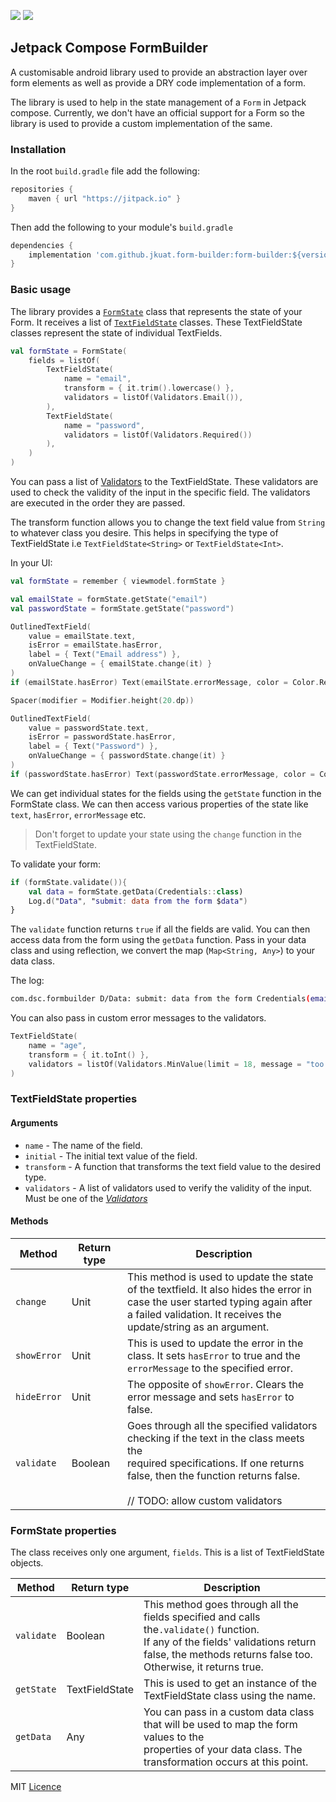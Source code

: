 [![](https://jitpack.io/v/jkuatdsc/form-builder.svg)](https://jitpack.io/#jkuatdsc/form-builder)
[![](https://jitpack.io/v/jkuatdsc/form-builder/badge.svg)](https://jitpack.io/#jkuatdsc/form-builder)

## Jetpack Compose FormBuilder
A customisable android library used to provide an abstraction layer over form elements as well as provide a DRY code implementation of a form.

The library is used to help in the state management of a `Form` in Jetpack compose. Currently, we don't have an official support for a Form so the library is used to provide a custom implementation of the same.

### Installation
In the root `build.gradle` file add the following:
```groovy
repositories {
    maven { url "https://jitpack.io" }
}
```

Then add the following to your module's `build.gradle`
```groovy
dependencies {
    implementation 'com.github.jkuat.form-builder:form-builder:${version}'
}
```

### Basic usage
The library provides a [`FormState`](/form-builder/src/main/java/com/dsc/form_builder/FormState.kt) class that represents the state of your Form. It receives a list of [`TextFieldState`](/form-builder/src/main/java/com/dsc/form_builder/TextFieldState.kt) classes. These TextFieldState classes represent the state of individual TextFields.

```kotlin
val formState = FormState(
    fields = listOf(
        TextFieldState(
            name = "email",
            transform = { it.trim().lowercase() },
            validators = listOf(Validators.Email()),
        ),
        TextFieldState(
            name = "password",
            validators = listOf(Validators.Required())
        ),
    )
)
```

You can pass a list of [Validators](/form-builder/src/main/java/com/dsc/form_builder/Validators.kt) to the TextFieldState. These validators are used to check the validity of the input in the specific field. The validators are executed in the order they are passed. 

The transform function allows you to change the text field value from `String` to whatever class you desire. This helps in specifying the type of TextFieldState i.e `TextFieldState<String>` or `TextFieldState<Int>`.

In your UI:

```kotlin
val formState = remember { viewmodel.formState }

val emailState = formState.getState("email")
val passwordState = formState.getState("password")

OutlinedTextField(
    value = emailState.text,
    isError = emailState.hasError,
    label = { Text("Email address") },
    onValueChange = { emailState.change(it) }
)
if (emailState.hasError) Text(emailState.errorMessage, color = Color.Red)

Spacer(modifier = Modifier.height(20.dp))

OutlinedTextField(
    value = passwordState.text,
    isError = passwordState.hasError,
    label = { Text("Password") },
    onValueChange = { passwordState.change(it) }
)
if (passwordState.hasError) Text(passwordState.errorMessage, color = Color.Red)
```

We can get individual states for the fields using the `getState` function in the FormState class. We can then access various properties of the state like `text`, `hasError`, `errorMessage` etc.

> Don't forget to update your state using the `change` function in the TextFieldState.

To validate your form:

```kotlin
if (formState.validate()){
    val data = formState.getData(Credentials::class)
    Log.d("Data", "submit: data from the form $data")
}
```

The `validate` function returns `true` if all the fields are valid. You can then access data from the form using the `getData` function. Pass in your data class and using reflection, we convert the map (`Map<String, Any>`) to your data class.

The log:
```bash
com.dsc.formbuilder D/Data: submit: data from the form Credentials(email=test@mail.com, password=12345678)
```

You can also pass in custom error messages to the validators.

```kotlin
TextFieldState(
    name = "age",
    transform = { it.toInt() },
    validators = listOf(Validators.MinValue(limit = 18, message = "too young"))
)
```

### TextFieldState properties
#### Arguments
 * `name` - The name of the field.
 * `initial` - The initial text value of the field.
 * `transform` - A function that transforms the text field value to the desired type.
 * `validators` - A list of validators used to verify the validity of the input. Must be one of the [_Validators_](/form-builder/src/main/java/com/dsc/form_builder/Validators.kt)

#### Methods
| Method      | Return type | Description                                                                                                                                                                                                      |
|-------------|-------------|------------------------------------------------------------------------------------------------------------------------------------------------------------------------------------------------------------------|
| `change`    | Unit        | This method is used to update the state of the textfield. It also hides the error in<br>case the user started typing again after a failed validation. It receives the <br>update/string as an argument.          |
| `showError` | Unit        | This is used to update the error in the class. It sets `hasError` to true and the <br>`errorMessage` to the specified error.                                                                                     |
| `hideError` | Unit        | The opposite of `showError`. Clears the error message and sets `hasError` to false.                                                                                                                              |
| `validate`  | Boolean     | Goes through all the specified validators checking if the text in the class meets the<br>required specifications. If one returns false, then the function returns false.<br><br>// TODO: allow custom validators |

### FormState properties
The class receives only one argument, `fields`. This is a list of TextFieldState objects.

| Method     | Return type    | Description                                                                                                                                                                                               |
|------------|----------------|-----------------------------------------------------------------------------------------------------------------------------------------------------------------------------------------------------------|
| `validate` | Boolean        | This method goes through all the fields specified and calls the`.validate()` function. <br>If any of the fields' validations return false, the methods returns false too. <br>Otherwise, it returns true. |
| `getState` | TextFieldState | This is used to get an instance of the TextFieldState class using the name.                                                                                                                               |
| `getData`  | Any            | You can pass in a custom data class that will be used to map the form values to the <br>properties of your data class. The transformation occurs at this point.                                           |
MIT [Licence](LICENSE)